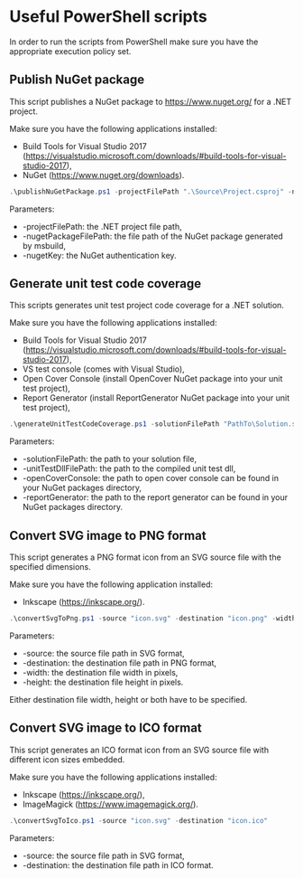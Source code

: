 # Useful PowerShell scripts
In order to run the scripts from PowerShell make sure you have the appropriate execution policy set.

## Publish NuGet package

This script publishes a NuGet package to https://www.nuget.org/ for a .NET project.

Make sure you have the following applications installed:
* Build Tools for Visual Studio 2017 (https://visualstudio.microsoft.com/downloads/#build-tools-for-visual-studio-2017),
* NuGet (https://www.nuget.org/downloads).

```powershell
.\publishNuGetPackage.ps1 -projectFilePath ".\Source\Project.csproj" -nugetPackageFilePath ".\Source\bin\Release\Project.1.0.5.nupkg" -nugetKey "aaaaaaaaaaaaaaaaaaaaaaaaaaaaaaaaaaaaaaaaaaaaaa"
```

Parameters:
* -projectFilePath: the .NET project file path,
* -nugetPackageFilePath: the file path of the NuGet package generated by msbuild,
* -nugetKey: the NuGet authentication key.

## Generate unit test code coverage

This scripts generates unit test project code coverage for a .NET solution.

Make sure you have the following applications installed:
* Build Tools for Visual Studio 2017 (https://visualstudio.microsoft.com/downloads/#build-tools-for-visual-studio-2017),
* VS test console (comes with Visual Studio),
* Open Cover Console (install OpenCover NuGet package into your unit test project),
* Report Generator (install ReportGenerator NuGet package into your unit test project),

```powershell
.\generateUnitTestCodeCoverage.ps1 -solutionFilePath "PathTo\Solution.sln" -unitTestDllFilePath "PathTo\ProjectUnitTest.dll" -openCoverConsole "PathTo\OpenCover.Console.exe" -reportGenerator "PathTo\ReportGenerator.exe"
```

Parameters:
* -solutionFilePath: the path to your solution file,
* -unitTestDllFilePath: the path to the compiled unit test dll,
* -openCoverConsole: the path to open cover console can be found in your NuGet packages directory,
* -reportGenerator: the path to the report generator can be found in your NuGet packages directory.

## Convert SVG image to PNG format

This script generates a PNG format icon from an SVG source file with the specified dimensions.

Make sure you have the following application installed:
* Inkscape (https://inkscape.org/).

```powershell
.\convertSvgToPng.ps1 -source "icon.svg" -destination "icon.png" -width 300 -height 450
```

Parameters:
* -source: the source file path in SVG format,
* -destination: the destination file path in PNG format,
* -width: the destination file width in pixels,
* -height: the destination file height in pixels.

Either destination file width, height or both have to be specified.

## Convert SVG image to ICO format

This script generates an ICO format icon from an SVG source file with different icon sizes embedded.

Make sure you have the following applications installed:
* Inkscape (https://inkscape.org/),
* ImageMagick (https://www.imagemagick.org/).

```powershell
.\convertSvgToIco.ps1 -source "icon.svg" -destination "icon.ico"
```

Parameters:
* -source: the source file path in SVG format,
* -destination: the destination file path in ICO format.